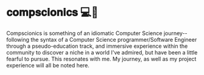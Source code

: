 # 𝐜𝐨𝐦𝐩𝐬𝐜𝐢𝐨𝐧𝐢𝐜𝐬 💻🤖

Compscionics is something of an idiomatic Computer Science journey-- following the syntax of a Computer Science programmer/Software Engineer through a pseudo-education track, and immersive experience within the community to discover a niche in a world I've admired, but have been a little fearful to pursue. This resonates with me. My journey, as well as my project experience will all be noted here.
